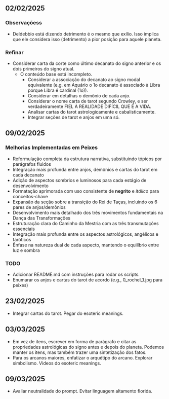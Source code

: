 ## 02/02/2025

### Observaçõess

- Deldebbio está dizendo detrimento é o mesmo que exílio. Isso implica que ele considera isso (detrimento) a pior posição para aquele planeta. 

### Refinar

- Considerar carta da corte como último decanato do signo anterior e os dois primeiros do signo atual.
  - O conteúdo base está incompleto.
    - Considerar a associação do decanato ao signo modal equivalente (e.g. em Aquário o 1o decanato é associado à Libra porque Libra é cardinal (1o)).
    - Considerar em detalhas o demônio de cada anjo.
    - Considerar o nome carta de tarot segundo Crowley, e ser verdadeiramente FIEL À REALIDADE DIFÍCIL QUE É A VIDA. 
    - Analisar cartas do tarot astrologicamente e cabalisticamente.
    - Integrar seções de tarot e anjos em uma só.

## 09/02/2025

### Melhorias Implementadas em Peixes

- Reformulação completa da estrutura narrativa, substituindo tópicos por parágrafos fluidos
- Integração mais profunda entre anjos, demônios e cartas do tarot em cada decanato
- Adição de aspectos sombrios e luminosos para cada estágio de desenvolvimento
- Formatação aprimorada com uso consistente de **negrito** e _itálico_ para conceitos-chave
- Expansão da seção sobre a transição do Rei de Taças, incluindo os 6 pares de anjos/demônios
- Desenvolvimento mais detalhado dos três movimentos fundamentais na Dança das Transformações
- Estruturação clara do Caminho da Mestria com as três transmutações essenciais
- Integração mais profunda entre os aspectos astrológicos, angélicos e taróticos
- Ênfase na natureza dual de cada aspecto, mantendo o equilíbrio entre luz e sombra


### TODO

- Adicionar README.md com instruções para rodar os scripts.
- Enumarar os anjos e cartas do tarot de acordo (e.g., 0_rochel_1.jpg para peixes)

## 23/02/2025

- Integrar cartas do tarot. Pegar do esoteric meanings.

## 03/03/2025

- Em vez de itens, escrever em forma de parágrafo e citar as propriedades astrológicas do signo antes e depois do planeta. Podemos manter os itens, mas também trazer uma sintetização dos fatos.
- Para os arcanos maiores, enfatizar o arquétipo do arcano. Explorar simbolismo. Videos do esoteric meanings.


## 09/03/2025

- Avaliar neutralidade do prompt. Evitar linguagem altamento florida. 